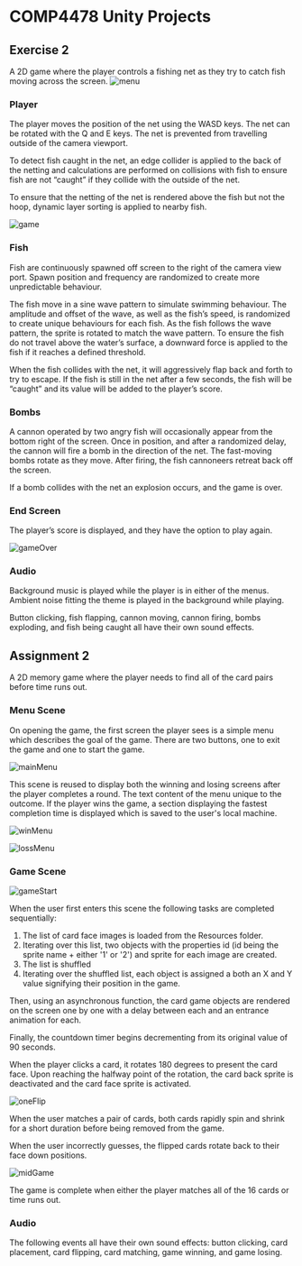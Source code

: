 # COMP4478 Unity Projects

## Exercise 2
A 2D game where the player controls a fishing net as they try to catch fish moving across the screen.
![menu](https://user-images.githubusercontent.com/47012039/225458324-40f2396c-1e6c-45f1-a2ef-745a8dd8f9af.png)

### Player
The player moves the position of the net using the WASD keys. The net can be rotated with the Q and E keys. The net is prevented from travelling outside of the camera viewport.  

To detect fish caught in the net, an edge collider is applied to the back of the netting and calculations are performed on collisions with fish to ensure fish are not “caught” if they collide with the outside of the net.  

To ensure that the netting of the net is rendered above the fish but not the hoop, dynamic layer sorting is applied to nearby fish.  

![game](https://user-images.githubusercontent.com/47012039/225458451-bc9152a3-485c-453a-85c5-631b479b0f0c.png)

### Fish
Fish are continuously spawned off screen to the right of the camera view port. Spawn position and frequency are randomized to create more unpredictable behaviour.  

The fish move in a sine wave pattern to simulate swimming behaviour. The amplitude and offset of the wave, as well as the fish’s speed, is randomized to create unique behaviours for each fish. As the fish follows the wave pattern, the sprite is rotated to match the wave pattern. To ensure the fish do not travel above the water’s surface, a downward force is applied to the fish if it reaches a defined threshold.  

When the fish collides with the net, it will aggressively flap back and forth to try to escape. If the fish is still in the net after a few seconds, the fish will be “caught” and its value will be added to the player’s score.

### Bombs

A cannon operated by two angry fish will occasionally appear from the bottom right of the screen. Once in position, and after a randomized delay, the cannon will fire a bomb in the direction of the net. The fast-moving bombs rotate as they move. After firing, the fish cannoneers retreat back off the screen.  

If a bomb collides with the net an explosion occurs, and the game is over.

### End Screen
The player’s score is displayed, and they have the option to play again.  

![gameOver](https://user-images.githubusercontent.com/47012039/225458527-9aeefbb2-c4dd-470a-bde5-fc70d1b226ff.png)

### Audio
Background music is played while the player is in either of the menus. Ambient noise fitting the theme is played in the background while playing.  

Button clicking, fish flapping, cannon moving, cannon firing, bombs exploding, and fish being caught all have their own sound effects.

## Assignment 2
A 2D memory game where the player needs to find all of the card pairs before time runs out.

### Menu Scene
On opening the game, the first screen the player sees is a simple menu which describes the goal of the game. There are two buttons, one to exit the game and one to start the game.

![mainMenu](https://user-images.githubusercontent.com/47012039/227080371-13fbc5b8-c1a1-41e8-bf51-f7d92175d737.png)

This scene is reused to display both the winning and losing screens after the player completes a round. The text content of the menu unique to the outcome. If the player wins the game, a section displaying the fastest completion time is displayed which is saved to the user's local machine.

![winMenu](https://user-images.githubusercontent.com/47012039/227080433-ebe2b417-8d02-4917-9827-18fe51868d0d.png)

![lossMenu](https://user-images.githubusercontent.com/47012039/227080442-b2275ef9-c06f-488a-8c4e-66a1367fb31f.png)

### Game Scene

![gameStart](https://user-images.githubusercontent.com/47012039/227080488-ad1c52b4-6143-4d3f-ad70-45d7e6f23ad8.png)

When the user first enters this scene the following tasks are completed sequentially:

1. The list of card face images is loaded from the Resources folder.
2. Iterating over this list, two objects with the properties id (id being the sprite name + either '1' or '2') and sprite for each image are created.
3. The list is shuffled
4. Iterating over the shuffled list, each object is assigned a both an X and Y value signifying their position in the game.

Then, using an asynchronous function, the card game objects are rendered on the screen one by one with a delay between each and an entrance animation for each.

Finally, the countdown timer begins decrementing from its original value of 90 seconds. 

When the player clicks a card, it rotates 180 degrees to present the card face. Upon reaching the halfway point of the rotation, the card back sprite is deactivated and the card face sprite is activated. 

![oneFlip](https://user-images.githubusercontent.com/47012039/227080608-8ce2cc90-1ebb-4237-a354-7a7b7337a29c.png)

When the user matches a pair of cards, both cards rapidly spin and shrink for a short duration before being removed from the game.

When the user incorrectly guesses, the flipped cards rotate back to their face down positions. 

![midGame](https://user-images.githubusercontent.com/47012039/227080650-dc0fcbbb-5544-4538-88fb-6b8ebeab7d88.png)

The game is complete when either the player matches all of the 16 cards or time runs out. 

### Audio
The following events all have their own sound effects: button clicking, card placement, card flipping, card matching, game winning, and game losing.
